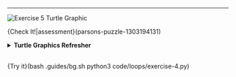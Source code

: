 ----------
![Exercise 5 Turtle Graphic](.guides/images/turtle-exercise-4.png)

{Check It!|assessment}(parsons-puzzle-1303194131) 

<details>
  <summary><strong>Turtle Graphics Refresher</strong></summary>
  <ul>
    <li><code>t.forward(10)</code> - Takes a number for the distance traveled</li>
    <li><code>t.backward(10)</code> - Takes a number for the distance traveled</li>
    <li><code>t.rt(45)</code> - Takes a number for degrees turned</li>
    <li><code>t.lt(45)</code> - Takes a number for degrees turned</li>
    <li><code>t.color('red')</code> - Takes a string for the <a href="https://www.w3schools.com/colors/colors_names.asp">color</a></li>
    <li><code>t.shape('turtle')</code> - Takes one of the following strings <code>'turtle'</code>, <code>'circle'</code>, <code>'square'</code>, <code>'arrow'</code>, <code>'classic'</code>, or <code>'triangle'</code>.</li>
    <li><code>t.pensize(4)</code> - Takes a positive number</li>
    <li><code>t.speed(1)</code> - Takes a number in the range 0..10</li>
  </ul>
</details><br>

{Try it}(bash .guides/bg.sh python3 code/loops/exercise-4.py)
